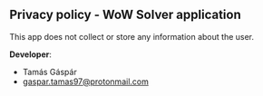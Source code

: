 ## Privacy policy - WoW Solver application

This app does not collect or store any information about the user.

**Developer**:
 - Tamás Gáspár
 - gaspar.tamas97@protonmail.com